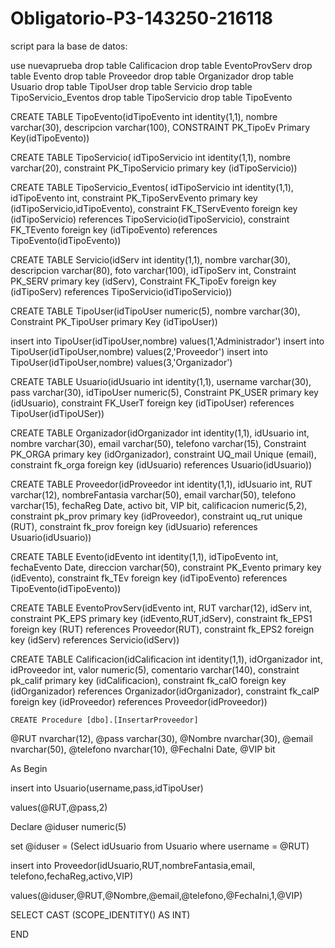 # Obligatorio-P3-143250-216118

script para la base de datos:

use nuevaprueba
drop table Calificacion
drop table EventoProvServ
drop table Evento
drop table Proveedor
drop table Organizador
drop table Usuario
drop table TipoUser
drop table Servicio
drop table TipoServicio_Eventos
drop table TipoServicio
drop table TipoEvento

CREATE TABLE TipoEvento(idTipoEvento int identity(1,1),
     nombre varchar(30),
     descripcion varchar(100),
     CONSTRAINT PK_TipoEv Primary Key(idTipoEvento))

CREATE TABLE TipoServicio(
 idTipoServicio int identity(1,1),
 nombre varchar(20),
 constraint PK_TipoServicio primary key (idTipoServicio))

CREATE TABLE TipoServicio_Eventos(
 idTipoServicio int identity(1,1),
 idTipoEvento int,
 constraint PK_TipoServEvento primary key (idTipoServicio,idTipoEvento),
 constraint FK_TServEvento foreign key (idTipoServicio) references TipoServicio(idTipoServicio),
 constraint FK_TEvento foreign key (idTipoEvento) references TipoEvento(idTipoEvento))
 
CREATE TABLE Servicio(idServ int identity(1,1),
    nombre varchar(30),
 descripcion varchar(80),
 foto varchar(100),
    idTipoServ int,
    Constraint PK_SERV primary key (idServ),
    Constraint FK_TipoEv foreign key (idTipoServ) references TipoServicio(idTipoServicio))

CREATE TABLE TipoUser(idTipoUser numeric(5),
    nombre varchar(30),
    Constraint PK_TipoUser primary Key (idTipoUser))

insert into TipoUser(idTipoUser,nombre) values(1,'Administrador')
insert into TipoUser(idTipoUser,nombre) values(2,'Proveedor')
insert into TipoUser(idTipoUser,nombre) values(3,'Organizador')

 
CREATE TABLE Usuario(idUsuario int identity(1,1),
    username varchar(30),
    pass varchar(30),
    idTipoUser numeric(5),
    Constraint PK_USER primary key (idUsuario),
    constraint FK_UserT foreign key (idTipoUser) references TipoUser(idTipoUSer))
 
CREATE TABLE Organizador(idOrganizador int identity(1,1),
	idUsuario int,
    nombre varchar(30),
    email varchar(50),
    telefono varchar(15),
    Constraint PK_ORGA primary key (idOrganizador),
	constraint UQ_mail Unique (email),
    constraint fk_orga foreign key (idUsuario) references Usuario(idUsuario))
 
CREATE TABLE Proveedor(idProveedor int identity(1,1),
	idUsuario int,
    RUT varchar(12),
    nombreFantasia varchar(50),
    email varchar(50),
    telefono varchar(15),
    fechaReg Date,
    activo bit,
    VIP bit,
    calificacion numeric(5,2),
    constraint pk_prov primary key (idProveedor),
	constraint uq_rut unique (RUT),
    constraint fk_prov foreign key (idUsuario) references Usuario(idUsuario))
 
 
CREATE TABLE Evento(idEvento int identity(1,1),
    idTipoEvento int,
    fechaEvento Date,
    direccion varchar(50),
    constraint PK_Evento primary key (idEvento),
    constraint fk_TEv foreign key (idTipoEvento) references TipoEvento(idTipoEvento))
 
CREATE TABLE EventoProvServ(idEvento int,
    RUT varchar(12),
    idServ int,
    constraint PK_EPS primary key (idEvento,RUT,idServ),
    constraint fk_EPS1 foreign key (RUT) references Proveedor(RUT),
    constraint fk_EPS2 foreign key (idServ) references Servicio(idServ))
 
CREATE TABLE Calificacion(idCalificacion int identity(1,1),
    idOrganizador int,
    idProveedor int,
    valor numeric(5),
    comentario varchar(140),
    constraint pk_calif primary key (idCalificacion),
    constraint fk_calO foreign key (idOrganizador) references Organizador(idOrganizador),
    constraint fk_calP foreign key (idProveedor) references Proveedor(idProveedor))
    
    CREATE Procedure [dbo].[InsertarProveedor]

@RUT nvarchar(12),
@pass varchar(30),
@Nombre nvarchar(30),
@email nvarchar(50),
@telefono nvarchar(10),
@FechaIni Date,
@VIP bit

As
Begin

insert into Usuario(username,pass,idTipoUser)

values(@RUT,@pass,2)

Declare @iduser numeric(5)

set @iduser = (Select idUsuario from Usuario where username = @RUT)

insert into Proveedor(idUsuario,RUT,nombreFantasia,email, telefono,fechaReg,activo,VIP)

values(@iduser,@RUT,@Nombre,@email,@telefono,@FechaIni,1,@VIP)

SELECT CAST (SCOPE_IDENTITY() AS INT)

END

